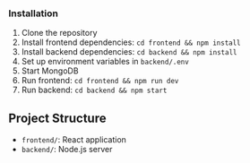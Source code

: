 ### Installation

1. Clone the repository
2. Install frontend dependencies: `cd frontend && npm install`
3. Install backend dependencies: `cd backend && npm install`
4. Set up environment variables in `backend/.env`
5. Start MongoDB
6. Run frontend: `cd frontend && npm run dev`
7. Run backend: `cd backend && npm start`

## Project Structure

- `frontend/`: React application
- `backend/`: Node.js server

